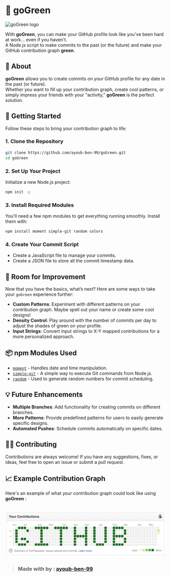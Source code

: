 
# 🌱 goGreen

![goGreen logo](https://img.shields.io/badge/GoGreen-%E2%9C%94-brightgreen)

With **goGreen**, you can make your GitHub profile look like you've been hard at work... even if you haven't.  
A Node.js script to make commits to the past (or the future) and make your GitHub contribution graph **green**.

## 📜 About

**goGreen** allows you to create commits on your GitHub profile for any date in the past (or future).  
Whether you want to fill up your contribution graph, create cool patterns, or simply impress your friends with your "activity," **goGreen** is the perfect solution.

## 🚀 Getting Started

Follow these steps to bring your contribution graph to life:

### 1. Clone the Repository
```bash
git clone https://github.com/ayoub-ben-99/goGreen.git
cd goGreen
```

### 2. Set Up Your Project
Initialize a new Node.js project:
```bash
npm init -y
```

### 3. Install Required Modules
You'll need a few npm modules to get everything running smoothly. Install them with:
```bash
npm install moment simple-git random colors
```

### 4. Create Your Commit Script
- Create a JavaScript file to manage your commits.
- Create a JSON file to store all the commit timestamp data.

## 🎨 Room for Improvement

Now that you have the basics, what’s next? Here are some ways to take your `goGreen` experience further:

- **Custom Patterns**: Experiment with different patterns on your contribution graph. Maybe spell out your name or create some cool designs!
- **Density Control**: Play around with the number of commits per day to adjust the shades of green on your profile.
- **Input Strings**: Convert input strings to X-Y mapped contributions for a more personalized approach.

## 📦 npm Modules Used

- [`moment`](https://www.npmjs.com/package/moment) - Handles date and time manipulation.
- [`simple-git`](https://www.npmjs.com/package/simple-git) - A simple way to execute Git commands from Node.js.
- [`random`](https://www.npmjs.com/package/random) - Used to generate random numbers for commit scheduling.

## 💡 Future Enhancements

- **Multiple Branches**: Add functionality for creating commits on different branches.
- **More Patterns**: Provide predefined patterns for users to easily generate specific designs.
- **Automated Pushes**: Schedule commits automatically on specific dates.

## 👨‍💻 Contributing

Contributions are always welcome! If you have any suggestions, fixes, or ideas, feel free to open an issue or submit a pull request.

## 📈 Example Contribution Graph

Here's an example of what your contribution graph could look like using **goGreen** :

![commits gitHub](./commits.png)
---

> ### Made with  by : [**ayoub-ben-99**](https://github.com/ayoub-ben-99)


